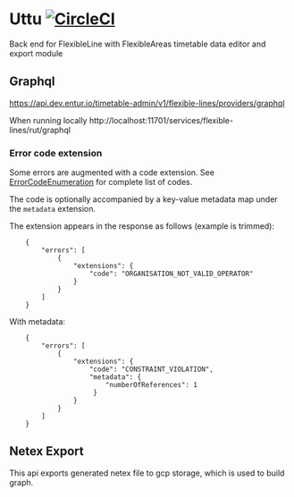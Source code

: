 # Uttu [![CircleCI](https://circleci.com/gh/entur/uttu/tree/master.svg?style=svg)](https://circleci.com/gh/entur/uttu/tree/master)

Back end for FlexibleLine with FlexibleAreas timetable data editor and export module

## Graphql 
https://api.dev.entur.io/timetable-admin/v1/flexible-lines/providers/graphql

When running locally
http://localhost:11701/services/flexible-lines/rut/graphql

### Error code extension

Some errors are augmented with a code extension. See [ErrorCodeEnumeration](src/main/java/no/entur/uttu/error/ErrorCodeEnumeration.java) for complete list of codes.

The code is optionally accompanied by a key-value metadata map under the `metadata` extension.

The extension appears in the response as follows (example is trimmed):

        {
            "errors": [
                {
                    "extensions": {
                        "code": "ORGANISATION_NOT_VALID_OPERATOR"
                    }
                }
            ]
        }

With metadata: 
        
        {
            "errors": [
                {
                    "extensions": {
                        "code": "CONSTRAINT_VIOLATION",
                        "metadata": {
                            "numberOfReferences": 1
                         }
                    }
                }
            ]
        }

## Netex Export
This api exports generated netex file to gcp storage, which is used to build graph.

